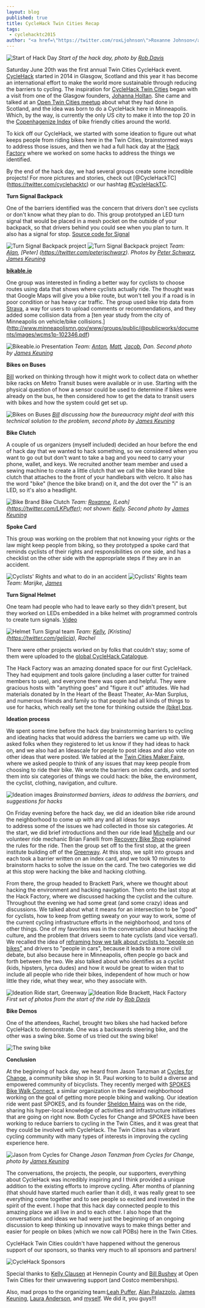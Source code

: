 ```yaml
---
layout: blog
published: true
title: CycleHack Twin Cities Recap
tags: 
 - cyclehacktc2015
author: "<a href=\"https://twitter.com/roxLjohnson\">Roxanne Johnson</a>"
---
```


![Start of Hack Day](/images/posts/2015/06/cyclehacktc_2015/HF_RD.jpg)
*Start of the hack day, photo by [Rob Davis](https://twitter.com/robfargo)*

Saturday June 20th was the first annual Twin Cities CycleHack event. [CycleHack](http://www.cyclehack.com) started in 2014 in Glasgow, Scotland 
and this year it has become an international effort to make the world more sustainable through reducing the barriers to cycling. 
The inspiration for [CycleHack Twin Cities](http://www.cyclehacktc.com) began with a visit from one of the Glasgow founders, [Johanna Holtan](http://www.cyclehack.com/the-team/). 
She came and talked at an [Open Twin Cities meetup](http://bikeablejo.com/2014/08/27/twin-cities-cycling/) about what they had done in 
Scotland, and the idea was born to do a CycleHack here in Minneapolis. Which, by the way, is currently the only US city to make it into the top 
20 in the [Copenhagenize Index](http://copenhagenize.eu/index/18_minneapolis.html) of bike friendly cities around the world.

To kick off our CycleHack, we started with some ideation to figure out what keeps people from riding bikes here in the 
Twin Cities, brainstormed ways to address those issues, and then we had a full hack day at the [Hack Factory](http://www.tcmaker.org/blog/) 
where we worked on some hacks to address the things we identified.

By the end of the hack day, we had several groups create some incredible projects! For more pictures and stories, check out [@CycleHackTC]
(https://twitter.com/cyclehacktc) or our hashtag [#CycleHackTC](https://twitter.com/hashtag/cyclehacktc?src=hash).

**Turn Signal Backpack**

One of the barriers identified was the concern that drivers don't see cyclists or don't know what they plan to do. This group prototyped an LED 
turn signal that would be placed in a mesh pocket on the outside of your backpack, so that drivers behind you could see when you plan 
to turn. It also has a signal for stop. [Source code for Signal](https://github.com/zzolo/signal)

![Turn Signal Backpack project](/images/posts/2015/06/cyclehacktc_2015/turn_signal_backpack.jpg) 
![Turn Signal Backpack project](/images/cyclehacktc_2015/turn_signal_backpack_2.jpg) *Team: [Alan](https://twitter.com/zzolo), [Peter]
(https://twitter.com/peterjschwarz). Photos by [Peter Schwarz](https://twitter.com/peterjschwarz), [James Keuning](https://twitter.com/jmkeuning)*

**[bikable.io](http://www.bikeable.io)**

One group was interested in finding a better way for cyclists to choose routes using data that shows where cyclists actually ride. The 
thought was that Google Maps will give you a bike route, but won't tell you if a road is in poor condition or has heavy car traffic.
The group used bike trip data from [Strava](https://www.strava.com/local), a way for users to upload comments or recommendations, 
and they added some collision data from a [ten year study from the city of Minneapolis on vehicle/bike collisions.]
(http://www.minneapolismn.gov/www/groups/public/@publicworks/documents/images/wcms1p-102346.pdf)

![Bikeable.io Presentation](/images/posts/2015/06/cyclehacktc_2015/bikeable.jpg) *Team: [Anton](https://twitter.com/anton612), 
[Matt](https://twitter.com/experimatt), [Jacob](https://twitter.com/jdaltsalt), Dan.
Second photo by [James Keuning](https://twitter.com/jmkeuning)*

**Bikes on Buses**

[Bill](https://twitter.com/wbushey) worked on thinking through how it might work to collect data on whether bike racks on Metro Transit buses were available or in use. 
Starting with the physical question of how a sensor could be used to determine if bikes were already on the bus, he then considered 
how to get the data to transit users with bikes and how the system could get set up.

![Bikes on Buses](/images/posts/2015/06/cyclehacktc_2015/bill_bus.jpg) *[Bill](https://twitter.com/wbushey) discussing how the bureaucracy might deal with this technical solution 
to the problem, second photo by [James Keuning](https://twitter.com/jmkeuning)*

**Bike Clutch**

A couple of us organizers (myself included) decided an hour before the end of hack day that we wanted to hack something, so we considered when you 
want to go out but don't want to take a bag and you need to carry your phone, wallet, and keys. We recruited another team member and used 
a sewing machine to create a little clutch that we call the bike brand bike clutch that attaches to the front of your handlebars 
with velcro. It also has the word "bike" (hence the bike brand) on it, and the dot over the "i" is an LED, so it's also a headlight.

![Bike Brand Bike Clutch](/images/posts/2015/06/cyclehacktc_2015/bike_clutch.jpg) *Team: [Roxanne](https://twitter.com/roxljohnson), [Leah]
(https://twitter.com/LKPuffer); not shown: [Kelly](https://twitter.com/cre8ivecubed).
Second photo by [James Keuning](https://twitter.com/jmkeuning)*

**Spoke Card**

This group was working on the problem that not knowing your rights or the law might keep people from biking, so they prototyped a spoke card 
that reminds cyclists of their rights and responsibilities on one side, and has a checklist on the other side with 
the appropriate steps if they are in an accident.

![Cyclists' Rights and what to do in an accident](/images/posts/2015/06/cyclehacktc_2015/spoke_card_full.jpg)
![Cyclists' Rights team](/images/posts/2015/06/cyclehacktc_2015/spoke_card_team_jk.jpg) *Team: Marijke, [James](https://twitter.com/jmkeuning)*

**Turn Signal Helmet**

One team had people who had to leave early so they didn't present, but they worked on LEDs embedded in a bike helmet with programmed controls 
to create turn signals. [Video](http://www.mobypicture.com/user/gelicia/view/18234077)

![Helmet Turn Signal team](/images/posts/2015/06/cyclehacktc_2015/turn_signal_team.jpg) *Team: [Kelly](https://twitter.com/cre8ivecubed), [Kristina]
(https://twitter.com/gelicia), Rachel*

There were other projects worked on by folks that couldn't stay; some of them were uploaded to the 
[global CycleHack Catalogue](http://www.cyclehack.com/location/minneapolis/).

The Hack Factory was an amazing donated space for our first CycleHack. They had equipment and tools galore (including a laser cutter 
for trained members to use), and everyone there was open and helpful. They were gracious hosts with "anything goes" and "figure it out" attitudes. 
We had materials donated by In the Heart of the Beast Theater, Ax-Man Surplus, and numerous friends and family so that people had all kinds of 
things to use for hacks, which really set the tone for thinking outside the [(bike) box](http://www.ci.minneapolis.mn.us/bicycles/bike-box).

**Ideation process**

We spent some time before the hack day brainstorming barriers to cycling and ideating hacks that would address the barriers we came up with. 
We asked folks when they registered to let us know if they had ideas to hack on, and we also had an Ideascale for people to post ideas and 
also vote on other ideas that were posted. We tabled at the [Twin Cities Maker Faire](http://makerfairemsp.com/), where we asked people to 
think of any issues that may keep people from choosing to ride their bike. We wrote the barriers on index cards, and sorted them into six 
categories of things we could hack: the bike, the environment, the cyclist, clothing, navigation, and culture.

![Ideation images](/images/posts/2015/06/cyclehacktc_2015/ideation_full.JPG) 
*Brainstormed barriers, ideas to address the barriers, and suggestions for hacks*

On Friday evening before the hack day, we did an ideation bike ride around the neighborhood to come up with any and all ideas for ways  
to address some of the issues we had collected in those six categories. At the start, we did brief introductions and then our ride lead 
[Michelle](https://twitter.com/michellecohrene) and our volunteer ride mechanic Brian Fanelli from [Recovery Bike Shop](http://morethanabicycle.com/recoverybikeshop.html) 
explained the rules for the ride. 
Then the group set off to the first stop, at the green 
institute building off of the [Greenway](http://midtowngreenway.org/about-the-greenway/). At this stop, we split into groups and each 
took a barrier written on an index card, and we took 10 
minutes to brainstorm hacks to solve the issue on the card. The two categories we did at this stop were hacking the bike and hacking clothing.</br>

From there, the group headed to Brackett Park, where we thought about hacking the environment and hacking navigation. Then onto the last 
stop at the Hack Factory, where we discussed hacking the cyclist and the culture. Throughout the evening we had some great (and some crazy) 
ideas and discussions. We talked about what it means for an intersection to be "good" for cyclists, how to keep from getting sweaty on 
your way to work, some of the current cycling infrastructure efforts in the neighborhood, and tons of other things.
One of my favorites was in the conversation about hacking the culture, and the problem that drivers seem to hate cyclists (and vice versa!). 
We recalled the idea of [reframing how we talk about 
cyclists to "people on bikes"](http://www.citylab.com/commute/2015/02/dont-say-cyclists-say-people-on-bikes/385387/)
 and drivers to "people in cars", because it leads to a more civil debate, but also because here in Minneapolis, often people go back and forth 
between the two. We also talked about who identifies as a cyclist (kids, hipsters, lyrca dudes) and how it would be great to widen that to 
include all people who ride their bikes, independent of how much or how little they ride, what they wear, who they associate with.

![Ideation Ride start, Greenway](/images/posts/2015/06/cyclehacktc_2015/ideation_1.jpg) 
![Ideation Ride Brackett, Hack Factory](/images/posts/2015/06/cyclehacktc_2015/ideation_2.jpg)
*First set of photos from the start of the ride by [Rob Davis](https://twitter.com/robfargo)*

**Bike Demos**

One of the attendees, Rachel, brought two bikes she had hacked before CycleHack to demonstrate. One was a backwards steering bike, and the other 
was a swing bike. Some of us tried out the swing bike!

![The swing bike](/images/posts/2015/06/cyclehacktc_2015/swing_bike.jpg)

**Conclusion**

At the beginning of hack day, we heard from Jason Tanzman at [Cycles for Change](http://www.cyclesforchange.org/), a community bike shop in St. Paul
working to to build a diverse and empowered community of bicyclists. They recently merged with [SPOKES Bike Walk Connect](http://spokesconnect.org/), 
a similar organization in the Seward neighborhood working on the goal of getting more people biking and walking. 
Our ideation ride went past SPOKES, and its founder [Sheldon Mains](https://twitter.com/sheldonM) was on the ride, sharing his hyper-local knowledge 
of activities and infrastructure initiatives that are going on right now. Both Cycles for Change and SPOKES have been working to reduce 
barriers to cycling in the Twin Cities, and it was great that they could be involved with CycleHack. The Twin Cities has a vibrant cycling community 
with many types of interests in improving the cycling experience here.

![Jason from Cycles for Change](/images/posts/2015/06/cyclehacktc_2015/jason_c4c.jpg)
*Jason Tanzman from Cycles for Change, photo by [James Keuning](https://twitter.com/jmkeuning)*

The conversations, the projects, the people, our supporters, everything about CycleHack was incredibly inspiring and I think provided a unique 
addition to the existing efforts to improve cycling. After months of planning (that should have started much earlier than it did), 
it was really great to see everything come together and to see people so excited and invested in the spirit of the event. I hope that this hack day 
connected people to this amazing place we all live in and to each other. I also hope that the conversations and ideas we had were just
the beginning of an ongoing discussion to keep thinking up innovative ways to make things better and easier for people on bikes (which we now 
call POBs) here in the Twin Cities.

CycleHack Twin Cities couldn't have happened without the generous support of our sponsors, so thanks very much to all sponsors and partners! 

![CycleHack Sponsors](/images/posts/2015/06/cyclehacktc_2015/sponsors.jpg)

Special thanks to [Kelly Clausen](https://twitter.com/cre8ivecubed) at Hennepin County and [Bill Bushey](https://twitter.com/wbushey) at 
Open Twin Cities for their unwavering support (and Costco memberships).

Also, mad props to the organizing team:[Leah Puffer](https://twitter.com/LKPuffer), [Alan Palazzolo](https://twitter.com/zzolo), 
[James Keuning](https://twitter.com/jmkeuning), [Laura Anderson](https://twitter.com/LA0811), and [myself](https://twitter.com/roxLjohnson).
We did it, you guys!!!
